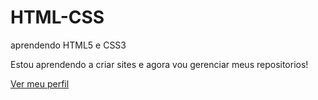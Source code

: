 # HTML-CSS
aprendendo HTML5 e CSS3

Estou aprendendo a criar sites e agora vou gerenciar meus repositorios!

<a href="https://github.com/Thapybara">Ver meu perfil</a>